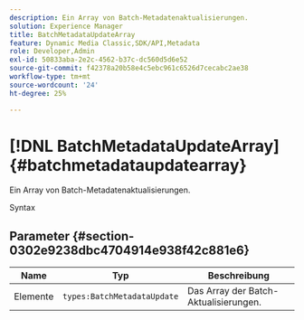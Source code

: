 ```yaml
---
description: Ein Array von Batch-Metadatenaktualisierungen.
solution: Experience Manager
title: BatchMetadataUpdateArray
feature: Dynamic Media Classic,SDK/API,Metadata
role: Developer,Admin
exl-id: 50833aba-2e2c-4562-b37c-dc560d5d6e52
source-git-commit: f42378a20b58e4c5ebc961c6526d7cecabc2ae38
workflow-type: tm+mt
source-wordcount: '24'
ht-degree: 25%

---
```


# [!DNL BatchMetadataUpdateArray]{#batchmetadataupdatearray}

Ein Array von Batch-Metadatenaktualisierungen.

Syntax

## Parameter {#section-0302e9238dbc4704914e938f42c881e6}

| Name | Typ | Beschreibung |
|---|---|---|
| Elemente | `types:BatchMetadataUpdate` | Das Array der Batch-Aktualisierungen. |
